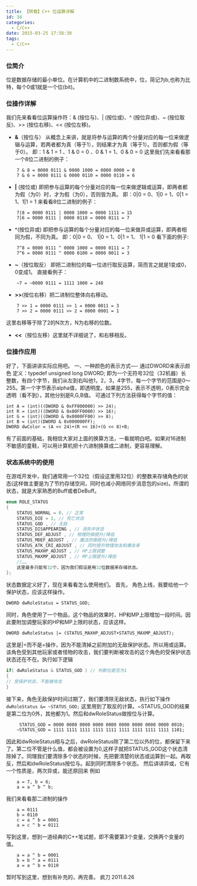 ```yaml
---
title: 【转载】C++ 位运算详解
id: 34
categories:
  - C/C++
date: 2015-03-25 17:58:30
tags:
  - C/C++
---
```


### 位简介

位是数据存储的最小单位。在计算机中的二进制数系统中，位，简记为b,也称为比特，每个0或1就是一个位(bit)。

### 位操作详解

我们先来看看位运算操作符：& (按位与)、| (按位或)、^ (按位异或)、~ (按位取反)、>> (按位右移)、<< (按位左移)。

* **&**（按位与） 从概念上来讲，就是将参与运算的两个分量对应的每一位来做逻辑与运算，若两者都为真（等于1），则结果才为真（等于1）。否则都为假（等于0）。
即：1 & 1 = 1 、1 & 0 = 0 、0 & 1 = 1、0 & 0 = 0
这里我们先来看看那一个8位二进制的例子：
```
	7 & 8 = 0000 0111 & 0000 1000 = 0000 0000 = 0
	7 & 6 = 0000 0111 & 0000 0110 = 0000 0110 = 6
```
* **|** (按位或) 即把参与运算的每个分量对应的每一位来做逻辑或运算，即两者都为假（为0）时，才为假（为0），否则皆为真。
即：0|0 = 0、1|0 = 1、0|1 = 1、1|1 = 1
来看看8位二进制的例子：
```	
	7|8 = 0000 0111 | 0000 1000 = 0000 1111 = 15
	7|6 = 0000 0111 | 0000 0110 = 0000 0111 = 7
```
* **^**(按位异或) 即把参与运算的每个分量对应的每一位来做异或运算，即两者相同为假，不同为真。
即：0|0 = 0、 1|0 = 1、0|1 = 1、 1|1 = 0
看下面的例子:
```	
	7^8 = 0000 0111 ^ 0000 1000 = 0000 0111 = 7
	7^6 = 0000 0111 ^ 0000 0100 = 0000 0011 = 3
```
* **~**（按位取反） 即把二进制位的每一位进行取反运算，简而言之就是1变成0，0变成1。
直接看例子：
```	
	~7 = ~0000 0111 = 1111 1000 = 248
```
* **>>**(按位右移）把二进制位整体向右移动。
```	
	7 >> 1 = 0000 0111 >> 1 = 0000 0011 = 3
	7 >> 2 = 0000 0111 >> 2 = 0000 0001 = 1
```
这里右移等于除了2的N次方，N为右移的位数。

* **<<**（按位左移）这里就不详细说了，和右移相反。

### 位操作应用

好了，下面讲讲实际应用吧。
一、一种颜色的表示方式—- 通过DWORD来表示颜色
定义：typedef unsigned long DWORD;
即为一个无符号32位（32机器）长整数，有四个字节，我们从左到右叫他1，2，3，4字节，每一个字节的范围是0～255。第一个字节表示alpha值，即透明度。如果是255，表示不透明，0表示完全透明（看不到），其他分别是R,G,B值。
可通过下列方法获得每个字节的值：

 	int A = (int)((DWORD & 0xFF000000) >> 24);
	int R = (int)((DWORD & 0x00FF0000) >> 16);
	int G = (int)((DWORD & 0x0000FF00) >> 8);
	int B = (int)(DWORD & 0x000000FF);
	DWORD dwColor = (A << 24)+(R << 16)+(G << 8)+B;

有了前面的基础，我相信大家对上面的换算方法，一看就明白吧。如果对16进制不敏感的童鞋，可以用计算机把十六进制换算成二进制，更容易理解。

### 状态系统中的使用

在游戏开发中，我们通常用一个32位（假设这里用32位）的整数来存储角色的状态(这样做主要是为了节约存储空间，同时也减小网络同步消息包的size)。所谓的状态，就是大家熟悉的Buff或者DeBuff。

```C++
enum ROLE_STATUS
{
	STATUS_NORMAL = 0, // 正常
	STATUS_DIE = 1, // 死亡状态
	STATUS_GOD , // 无敌
	STATUS_DISAPPEARING , // 消失中状态
	STATUS_DEF_ADJUST , // 物理防御提升/降低
	STATUS_MDEF_ADJUST , // 魔法防御提升/降低
	STATUS_ATK_CRI_ADJUST , // 同时提升物理攻击和爆击率
	STATUS_MAXHP_ADJUST , // HP上限调整
	STATUS_MAXMP_ADJUST , // MP上限提升/降低
	//……
	这里最多只能写32个，因为我们假设是用32位数据来存储状态。
};
```

状态数据定义好了，现在来看看怎么使用他们。
首先， 角色上线，我要给他一个保护状态，应该这样操作。
```
DWORD dwRoleStatus = STATUS_GOD;
```
同时，角色使用了一个物品，这个物品的效果时，HP和MP上限增加一段时间。因此要附加调整玩家的HP和MP上限的状态，应该这样。
```
DWORD dwRoleStatus |= (STATUS_MAXHP_ADJUST+STATUS_MAXMP_ADJUST);
```
这里是|=而不是=操作，因为不能清掉之前附加的无敌保护状态。所以用或运算。
该角色受到其他玩家或者怪物的攻击，我们要判断被攻击的这个角色的受保护状态状态还在不在。执行如下逻辑

```C++
if( dwRoleStatus & STATUS_GOD ) // 判断位是否为1
{
// 受保护状态，不能被攻击
}
```

接下来，角色无敌保护时间过期了，我们要清除无敌状态，执行如下操作
```dwRoleStatus &= ~STATUS_GOD;```
这里用到了取反的计算。~STATUS_GOD的结果是第二位为0外，其他都为1。然后和dwRoleStatus做按位与计算。
```
	 STATUS_GOD = 0000 0000 0000 0000 0000 0000 0000 0000 0000 0010;
	~STATUS_GOD = 1111 1111 1111 1111 1111 1111 1111 1111 1111 1101;
```
因此和dwRoleStatus相与之后，dwRoleStatus除了第二位以外的位，都保留下来了。第二位不管是什么值，都会被设置为0,这样子就把STATUS_GOD这个状态清除掉了。同理我们要清除多个状态的时候，先把要清楚的状态或运算到一起。再取反，然后和dwRoleStatus按位与。起到同时清除多个状态。
然后讲讲异或，它有一个性质是，两次异或，能还原回来
例如 
```
	a = 7, b = 6;
	a = a ^ b ^ b;
```
我们来看看那二进制的操作
```
	a = 0111
	b = 0110
	c = a ^ b = 0001
	a = c ^ b = 0111
```
写到这里，想到一道经典的C++笔试题，即不需要第3个变量，交换两个变量的值。
```
	a = a ^ b = 0001
	b = b ^ a = 0111
	a = a ^ b = 0110
```
暂时写到这里，想到有补充的，再完善。
疯刀 2011.6.26